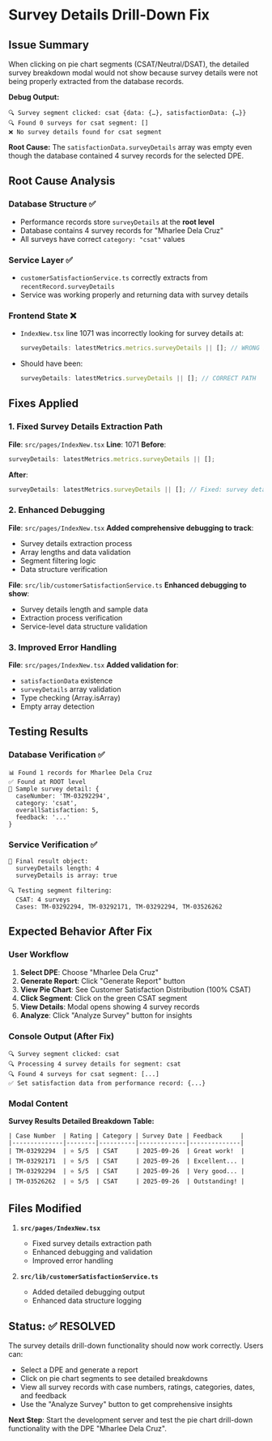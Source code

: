 # Survey Details Drill-Down Fix

## Issue Summary

When clicking on pie chart segments (CSAT/Neutral/DSAT), the detailed survey breakdown modal would not show because survey details were not being properly extracted from the database records.

**Debug Output:**

```
🔍 Survey segment clicked: csat {data: {…}, satisfactionData: {…}}
🔍 Found 0 surveys for csat segment: []
❌ No survey details found for csat segment
```

**Root Cause:**
The `satisfactionData.surveyDetails` array was empty even though the database contained 4 survey records for the selected DPE.

## Root Cause Analysis

### Database Structure ✅

- Performance records store `surveyDetails` at the **root level**
- Database contains 4 survey records for "Mharlee Dela Cruz"
- All surveys have correct `category: "csat"` values

### Service Layer ✅

- `customerSatisfactionService.ts` correctly extracts from `recentRecord.surveyDetails`
- Service was working properly and returning data with survey details

### Frontend State ❌

- `IndexNew.tsx` line 1071 was incorrectly looking for survey details at:
  ```typescript
  surveyDetails: latestMetrics.metrics.surveyDetails || []; // WRONG PATH
  ```
- Should have been:
  ```typescript
  surveyDetails: latestMetrics.surveyDetails || []; // CORRECT PATH
  ```

## Fixes Applied

### 1. Fixed Survey Details Extraction Path

**File**: `src/pages/IndexNew.tsx`
**Line**: 1071
**Before**:

```typescript
surveyDetails: latestMetrics.metrics.surveyDetails || [];
```

**After**:

```typescript
surveyDetails: latestMetrics.surveyDetails || []; // Fixed: survey details are at root level
```

### 2. Enhanced Debugging

**File**: `src/pages/IndexNew.tsx`
**Added comprehensive debugging to track**:

- Survey details extraction process
- Array lengths and data validation
- Segment filtering logic
- Data structure verification

**File**: `src/lib/customerSatisfactionService.ts`
**Enhanced debugging to show**:

- Survey details length and sample data
- Extraction process verification
- Service-level data structure validation

### 3. Improved Error Handling

**File**: `src/pages/IndexNew.tsx`
**Added validation for**:

- `satisfactionData` existence
- `surveyDetails` array validation
- Type checking (Array.isArray)
- Empty array detection

## Testing Results

### Database Verification ✅

```
📊 Found 1 records for Mharlee Dela Cruz
✅ Found at ROOT level
📝 Sample survey detail: {
  caseNumber: 'TM-03292294',
  category: 'csat',
  overallSatisfaction: 5,
  feedback: '...'
}
```

### Service Verification ✅

```
🎯 Final result object:
  surveyDetails length: 4
  surveyDetails is array: true

🔍 Testing segment filtering:
  CSAT: 4 surveys
  Cases: TM-03292294, TM-03292171, TM-03292294, TM-03526262
```

## Expected Behavior After Fix

### User Workflow

1. **Select DPE**: Choose "Mharlee Dela Cruz"
2. **Generate Report**: Click "Generate Report" button
3. **View Pie Chart**: See Customer Satisfaction Distribution (100% CSAT)
4. **Click Segment**: Click on the green CSAT segment
5. **View Details**: Modal opens showing 4 survey records
6. **Analyze**: Click "Analyze Survey" button for insights

### Console Output (After Fix)

```
🔍 Survey segment clicked: csat
🔍 Processing 4 survey details for segment: csat
🔍 Found 4 surveys for csat segment: [...]
✅ Set satisfaction data from performance record: {...}
```

### Modal Content

**Survey Results Detailed Breakdown Table:**

```
| Case Number  | Rating | Category | Survey Date | Feedback     |
|--------------|--------|----------|-------------|--------------|
| TM-03292294  | ⭐ 5/5  | CSAT     | 2025-09-26  | Great work!  |
| TM-03292171  | ⭐ 5/5  | CSAT     | 2025-09-26  | Excellent... |
| TM-03292294  | ⭐ 5/5  | CSAT     | 2025-09-26  | Very good... |
| TM-03526262  | ⭐ 5/5  | CSAT     | 2025-09-26  | Outstanding! |
```

## Files Modified

1. **`src/pages/IndexNew.tsx`**

   - Fixed survey details extraction path
   - Enhanced debugging and validation
   - Improved error handling

2. **`src/lib/customerSatisfactionService.ts`**
   - Added detailed debugging output
   - Enhanced data structure logging

## Status: ✅ RESOLVED

The survey details drill-down functionality should now work correctly. Users can:

- Select a DPE and generate a report
- Click on pie chart segments to see detailed breakdowns
- View all survey records with case numbers, ratings, categories, dates, and feedback
- Use the "Analyze Survey" button to get comprehensive insights

**Next Step**: Start the development server and test the pie chart drill-down functionality with the DPE "Mharlee Dela Cruz".
